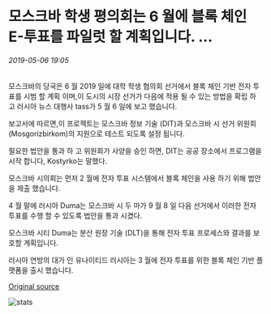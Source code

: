 # 모스크바 학생 평의회는 6 월에 블록 체인 E-투표를 파일럿 할 계획입니다. ...

###### 2019-05-06 19:05

모스크바의 당국은 6 월 2019 일에 대학 학생 협의회 선거에서 블록 체인 기반 전자 투표를 시범 할 계획 이며,이 도시의 시장 선거가 다음에 적용 될 수 있는 방법을 확립 하 고 러시아 뉴스 대행사 tass가 5 월 6 일에 보고 했습니다.

보고서에 따르면,이 프로젝트는 모스크바 정보 기술 (DIT)과 모스크바 시 선거 위원회 (Mosgorizbirkom)의 지원으로 테스트 되도록 설정 됩니다.

필요한 법안을 통과 하 고 위원회가 사양을 승인 하면, DIT는 공공 장소에서 프로그램을 시작 합니다, Kostyrko는 말했다.

모스크바 시의회는 먼저 2 월에 전자 투표 시스템에서 블록 체인을 사용 하기 위해 법안을 제출 했습니다.

4 월 말에 러시아 Duma는 모스크바 시 두 마가 9 월 8 일 다음 선거에서 이러한 전자 투표를 수행 할 수 있도록 법안을 통과 시켰다.

모스크바 시티 Duma는 분산 원장 기술 (DLT)을 통해 전자 투표 프로세스와 결과를 보호할 계획입니다.

러시아 연방의 대가 인 유나이티드 러시아는 3 월에 전자 투표를 위한 블록 체인 기반 플랫폼을 출시 했습니다.

[Original source](https://cointelegraph.com/news/moscow-student-councils-plan-to-pilot-blockchain-e-voting-in-june)

![stats](https://c.statcounter.com/11760860/0/a89fa40b/1/ "stats")